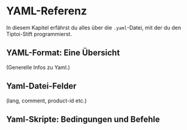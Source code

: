 YAML-Referenz
=============

In diesem Kapitel erfährst du alles über die `.yaml`-Datei, mit der du den
Tiptoi-Stift programmierst.

YAML-Format: Eine Übersicht
---------------------------

(Generelle Infos zu Yaml.)

Yaml-Datei-Felder
------------------

(lang, comment, product-id etc.)

Yaml-Skripte: Bedingungen und Befehle
-------------------------------------
